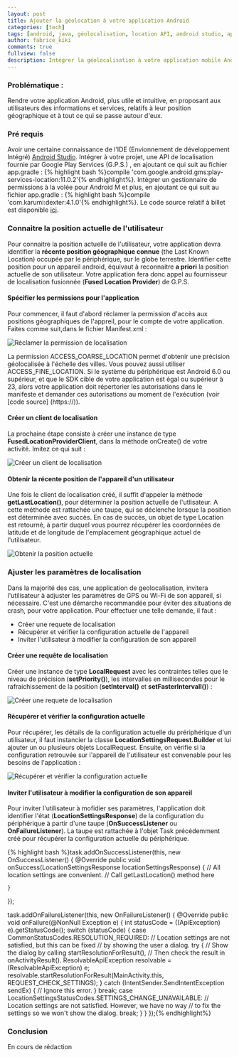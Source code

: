 ```yaml
---
layout: post
title: Ajouter la géolocation à votre application Android
categories: [tech]
tags: [android, java, géolocalisation, location API, android studio, application mobile, google, développement]
author: fabrice_kiki
comments: true
fullview: false
description: Intégrer la géolocalisation à votre application mobile Android, pour apporter aux utilisateurs une expérience plus authentique et réaliste.
---
```

### Problématique :
Rendre votre application Android, plus utile et intuitive, en proposant aux utilisateurs des informations et services, relatifs à leur position géographique et à tout ce qui se passe autour d'eux.

### Pré requis
Avoir une certaine connaissance de l’IDE (Envionnement de développement Intégré) [Android Studio](https://developer.android.com/studio/index.html). Intégrer à votre projet, une API de localisation fournie par Google Play Services (G.P.S.) , en ajoutant ce qui suit au fichier app.gradle : {% highlight bash %}compile 'com.google.android.gms:play-services-location:11.0.2'{% endhighlight%}. Intégrer un gestionnaire de permissions à la volée pour Android M et plus, en ajoutant ce qui suit au fichier app.gradle : {% highlight bash %}compile 'com.karumi:dexter:4.1.0'{% endhighlight%}. Le code source relatif à billet est disponible [ici]().

### Connaitre la position actuelle de l'utilisateur
Pour connaitre la position actuelle de l'utilisateur, votre application devra identifier la **récente position géographique connue** (the Last Known Location) occupée par le périphérique, sur le globe terrestre. Identifier cette position pour un appareil android, équivaut à reconnaitre __a priori__ la position actuelle de son utilisateur. Votre application fera donc appel au fournisseur de localisation fusionnée (__Fused Location Provider__) de G.P.S.

#### Spécifier les permissions pour l'application
Pour commencer, il faut d'abord réclamer la permission d'accès aux positions géographiques de l'appreil, pour le compte de votre application. Faites comme suit,dans le fichier Manifest.xml :

![Réclamer la permission de localisation](../../../../assets/media/2017-07-10-ajouter-la-geolocation-aux-applis-android/add_location_permissions_to_manifest.PNG "Réclamer la permission de localisation")

La permission ACCESS_COARSE_LOCATION permet d'obtenir une précision géolocalisée à l'échelle des villes. Vous pouvez aussi utiliser ACCESS_FINE_LOCATION. Si le système du périphérique est Android 6.0 ou supérieur, et que le SDK cible de votre application est égal ou supérieur à 23, alors votre application doit répertorier les autorisations dans le manifeste et demander ces autorisations au moment de l'exécution (voir [code source] (https://)).


#### Créer un client de localisation
La prochaine étape consiste à créer une instance de type **FusedLocationProviderClient**, dans la méthode onCreate() de votre activité. Imitez ce qui suit :

![Créer un client de localisation](../../../../assets/media/2017-07-10-ajouter-la-geolocation-aux-applis-android/create__fuse_location_provider_instance.PNG "Créer un client de localisation")


#### Obtenir la récente position de l'appareil d'un utilisateur
Une fois le client de localisation créé, il suffit d'appeler la méthode __getLastLocation()__, pour déterminer la position actuelle de l'utlisateur. A cette méthode est rattachée une taupe, qui se déclenche lorsque la position est déterminée avec succès. En cas de succès, un objet de type Location est retourné, à partir duquel vous pourrez récupérer les coordonnées de latitude et de longitude de  l'emplacement géographique actuel de l'utilisateur.

![Obtenir la position actuelle](../../../../assets/media/2017-07-10-ajouter-la-geolocation-aux-applis-android/call_get_last_location.PNG "Obtenir la position actuelle")
 

### Ajuster les paramètres de localisation
Dans la majorité des cas, une application de geolocalisation, invitera l'utilisateur à adjuster les paramètres de GPS ou Wi-Fi de son appareil, si nécessaire. C'est une démarche recommandée pour éviter des situations de crash, pour votre application.  Pour effectuer une telle demande, il faut :
* Créer une requete de localisation
* Récupérer et vérifier la configuration actuelle de l'appareil
* Inviter l'utilisateur à modifier la configuration de son appareil

#### Créer une requête de localisation
Créer une instance de type **LocalRequest** avec les contraintes telles que le niveau de précision (__setPriority()__), les intervalles en millisecondes pour le rafraichissement de la position (__setInterval()__ et __setFasterIntervall()__) :

![Créer une requete de localisation](../../../../assets/media/2017-07-10-ajouter-la-geolocation-aux-applis-android/setup_location_request.PNG "Créer une requete de localisation")


#### Récupérer et vérifier la configuration actuelle
Pour récupérer, les détails de la configuration actuelle du prériphérique d'un utilisateur, il faut instancier la classe **LocationSettingsRequest.Builder** et lui ajouter un ou plusieurs objets LocalRequest. Ensuite, on vérifie si la configuration retrouvée sur l'appareil de l'utilisateur est convenable pour les besoins de l'application :

![Récupérer et vérifier la configuration actuelle](../../../../assets/media/2017-07-10-ajouter-la-geolocation-aux-applis-android/recuperer_et_verifier_configuration.PNG "Récupérer et vérifier la configuration actuelle")


#### Inviter l'utilisateur à modifier la configuration de son appareil
Pour inviter l'utilisateur à mofidier ses paramètres, l'application doit identifier l'état (__LocationSettingsResponse__) de la configuration du périphérique à partir d'une taupe (__OnSuccessListener__ ou __OnFailureListener__). La taupe est rattachée à l'objet Task précédemment créé pour récupérer la configuration actuelle du périphérique.

{% highlight bash %}task.addOnSuccessListener(this, new OnSuccessListener<LocationSettingsResponse>() {
    @Override
    public void onSuccess(LocationSettingsResponse locationSettingsResponse) {
        // All location settings are convenient. 
        // Call getLastLocation() method here 
        
    }
});

task.addOnFailureListener(this, new OnFailureListener() {
    @Override
    public void onFailure(@NonNull Exception e) {
        int statusCode = ((ApiException) e).getStatusCode();
        switch (statusCode) {
            case CommonStatusCodes.RESOLUTION_REQUIRED:
                // Location settings are not satisfied, but this can be fixed
                // by showing the user a dialog.
                try {
                    // Show the dialog by calling startResolutionForResult(),
                    // Then check the result in onActivityResult().
                    ResolvableApiException resolvable = (ResolvableApiException) e;
                    resolvable.startResolutionForResult(MainActivity.this,
                            REQUEST_CHECK_SETTINGS);
                } catch (IntentSender.SendIntentException sendEx) {
                    // Ignore this error.
                }
                break;
            case LocationSettingsStatusCodes.SETTINGS_CHANGE_UNAVAILABLE:
                // Location settings are not satisfied. However, we have no way
                // to fix the settings so we won't show the dialog.
                break;
        }
    }
});{% endhighlight%}

### Conclusion 
En cours de rédaction
